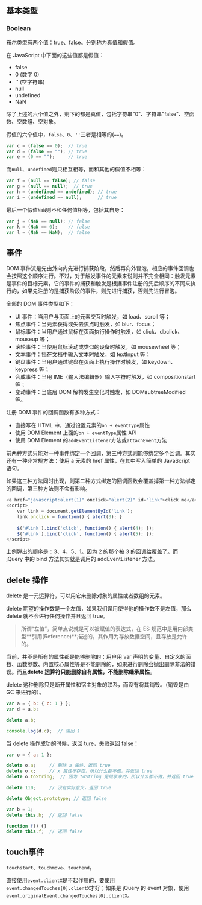 ## 基本类型
### Boolean
布尔类型有两个值：true、false。分别称为真值和假值。

在 JavaScript 中下面的这些值都是假值：

* false
* 0 (数字 0)
* '' (空字符串)
* null
* undefined
* NaN

除了上述的六个值之外，剩下的都是真值，包括字符串"0"、字符串"false"、空函数、空数组、空对象。

假值的六个值中，`false`、`0`、`''`三者是相等的(`==`)。

```JavaScript
var c = (false == 0);  // true
var d = (false == ""); // true
var e = (0 == "");     // true
```

而`null`、`undefined`则只相互相等，而和其他的假值不相等：

```JavaScript
var f = (null == false); // false
var g = (null == null);  // true
var h = (undefined == undefined); // true
var i = (undefined == null);      // true
```

最后一个假值`NaN`则不和任何值相等，包括其自身：

```JavaScript
var j = (NaN == null); // false
var k = (NaN == 0);    // false
var l = (NaN == NaN);  // false
```


## 事件
DOM 事件流是先由外向内先进行捕获阶段，然后再向外冒泡，相应的事件回调也会按照这个顺序进行。不过，对于触发事件的元素来说则并不完全相同：触发元素是事件的目标元素，它的事件的捕获和触发是根据事件注册的先后顺序的不同来执行的，如果先注册的是捕获阶段的事件，则先进行捕获，否则先进行冒泡。

全部的 DOM 事件类型如下：

* UI 事件：当用户与页面上的元素交互时触发，如 load、scroll 等；
* 焦点事件：当元素获得或失去焦点时触发，如 blur、focus；
* 鼠标事件：当用户通过鼠标在页面执行操作时触发，如 click、dbclick、mouseup 等；
* 滚轮事件：当使用鼠标滚动或类似的设备时触发，如 mousewheel 等；
* 文本事件：挡在文档中输入文本时触发，如 textInput 等；
* 键盘事件：当用户通过键盘在页面上执行操作时触发，如 keydown、keypress 等；
* 合成事件：当用 IME（输入法编辑器）输入字符时触发，如 compositionstart 等；
* 变动事件：当底层 DOM 解构发生变化时触发，如 DOMsubtreeModified 等。

注册 DOM 事件的回调函数有多种方式：

- 直接写在 HTML 中，通过设置元素的`on + eventType`属性
- 使用 DOM Element 上面的`on + eventType`属性 API
- 使用 DOM Element 的`addEventListener`方法或`attachEvent`方法

前两种方式只能对一种事件绑定一个回调，第三种方式则能够绑定多个回调。其实还有一种非常规方法：使用 a 元素的 href 属性，在其中写入简单的 JavaScript 语句。

如果这三种方法同时出现，则第二种方式绑定的回调函数会覆盖掉第一种方法绑定的回调，第三种方法则不会有影响。

```javascript
<a href="javascript:alert(1)" onclick="alert(2)" id="link">click me</a> 
<script> 
    var link = document.getElementById('link'); 
    link.onclick = function() { alert(3); } 
 
    $('#link').bind('click', function() { alert(4); }); 
    $('#link').bind('click', function() { alert(5); }); 
</script>
```

上例弹出的顺序是：3、4、5、1。因为 2 的那个被 3 的回调给覆盖了。而 jQuery 中的 bind 方法其实就是调用的 addEventListener 方法。

## delete 操作
delete 是一元运算符，可以用它来删除对象的属性或者数组的元素。

delete 期望的操作数是一个左值，如果我们误用使得他的操作数不是左值，那么 delete 就不会进行任何操作并且返回 true。

> 所谓“左值”，简单点说就是可以被赋值的表达式，在 ES 规范中是用内部类型**引用(Reference)**描述的，其作用为存放数据空间，且存放是允许的。

当前，并不是所有的属性都是能够删除的：用户用 var 声明的变量、自定义的函数、函数参数、内置核心属性等是不能删除的，如果进行删除会抛出删除非法的错误。而且**delete 运算符只能删除自有属性，不能删除继承属性**。

delete 这种删除只是断开属性和宿主对象的联系，而没有将其销毁。（销毁是由 GC 来进行的）。

```javascript
var a = { b: { c: 1 } };
var d = a.b;

delete a.b;

console.log(d.c);  // 输出 1
```

当 delete 操作成功的时候，返回 ture，失败返回 false：

```javascript
var o = { a: 1 };

delete o.a;     // 删除 a 属性，返回 true
delete o.x;     // x 属性不存在，所以什么都不做，并返回 true
delete o.toString;  // 因为 toString 是继承来的，所以什么都不做，并返回 true

delete 110;     // 没有实际意义，返回 true

delete Object.prototype; // 返回 false

var b = 1;
delete this.b;  // 返回 false

function f() {}
delete this.f;  // 返回 false
```

## touch事件
`touchstart`、`touchmove`、`touchend`。

直接使用`event.clientX`是不起作用的，要使用`event.changedTouches[0].clientX`才好；如果是 jQuery 的 event 对象，使用`event.originalEvent.changedTouches[0].clientX`。


